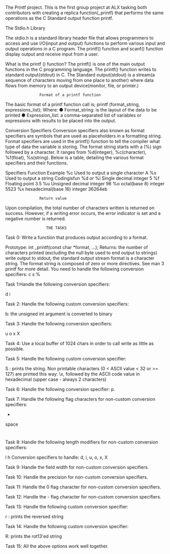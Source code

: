 The Printf project.
 This is the first group project at ALX tasking both contributors with creating a replica function(_printf) that performs the same operations as the C Standard output function printf.


The Stdio.h Library

 The stdio.h is a standard library header file that allows programmers to access and use I/O(input and output) functions to perform various input and output operations in a C program. The printf() function and scanf() function display output and receive input from a user.


What is the printf () function?
 The printf() is one of the main output functions in the C programming language. The printf() function writes to standard output(stdout) in C. The Standard output(stdout) is a stream(a sequence of characters moving from one place to another) where data flows from memory to an output device(monitor, file, or printer.)

       		       Format of a printf function
 The basic format of a printf function call is;
     	   printf (format_string, expressions_list);
Where:
	● Format_string: is the layout of the data to be printed
	● Expression_list: a comma-separated list of variables or expressions with results to be placed into the output.


Conversion Specifiers
 Conversion specifiers also known as format specifiers are symbols that are used as placeholders in a formatting string. Format specifiers are used in the printf() function to tell the compiler what type of data the variable is storing.
 The format string starts with a (%) sign followed by a character. It ranges from %d(integer), %c(character), %f(float), %s(string). Below is a table, detailing the various format specifiers and their functions.

Specifiers 	  Function    	      	 	     Example
%c 	   	  Used to output a single character  A
%s 	   	  Used to output a string  	     Codingisfun
%d or %i 	  Single decimal integer 	     5
%f    		  Floating point 		     3.5
%u 		  Unsigned decimal integer	     98
%o 		  octal(base 8) integer 	     5523
%x 		  hexadecimal(base 16) integer 	     36264eb


		  		   Return value
Upon compilation, the total number of characters written is returned on success. However, if a writing error occurs, the error indicator is set and a negative number is returned.


          		      THE TASKS
Task 0: Write a function that produces output according to a format.

Prototype: int _printf(const char *format, ...);
Returns: the number of characters printed (excluding the null byte used to end output to strings)
write output to stdout, the standard output stream
format is a character string. The format string is composed of zero or more directives. See man 3 printf for more detail. You need to handle the following conversion specifiers:
c
s
%


Task 1:Handle the following conversion specifiers:

d
i


Task 2: Handle the following custom conversion specifiers:

b: the unsigned int argument is converted to binary


Task 3: Handle the following conversion specifiers:

u
o
x
X


Task 4: Use a local buffer of 1024 chars in order to call write as little as possible.


Task 5: Handle the following custom conversion specifier:

S : prints the string.
Non printable characters (0 < ASCII value < 32 or >= 127) are printed this way: \x, followed by the ASCII code value in hexadecimal (upper case - always 2 characters)


Task 6: Handle the following conversion specifier: p.


Task 7: Handle the following flag characters for non-custom conversion specifiers:

+
space
#


Task 8: Handle the following length modifiers for non-custom conversion specifiers:

l
h
Conversion specifiers to handle: d, i, u, o, x, X


Task 9: Handle the field width for non-custom conversion specifiers.


Task 10: Handle the precision for non-custom conversion specifiers.


Task 11: Handle the 0 flag character for non-custom conversion specifiers.


Task 12: Handle the - flag character for non-custom conversion specifiers.


Task 13: Handle the following custom conversion specifier:

r : prints the reversed string


Task 14: Handle the following custom conversion specifier:

R: prints the rot13'ed string


Task 15: All the above options work well together.